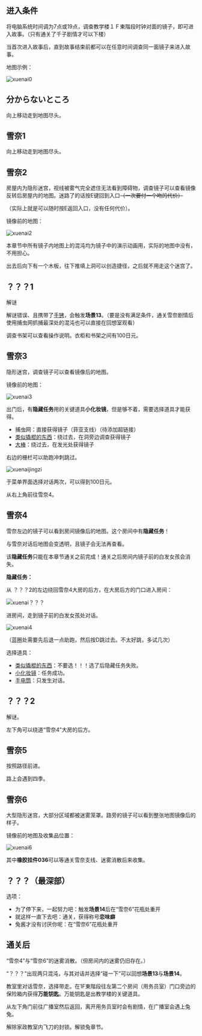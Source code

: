 ## 进入条件

将电脑系统时间调为7点或19点，调查教学楼１Ｆ東階段时钟对面的镜子，即可进入故事。（只有通关了千子剧情才可以下楼）

当首次进入故事后，直到故事结束前都可以在任意时间调查同一面镜子来进入故事。

地图示例：

![xuenai0](image/04雪奈/xuenai0.png)

## 分からないところ

向上移动走到地图尽头。

## 雪奈1

向上移动走到地图尽头。

## 雪奈2

房屋内为隐形迷宫，视线被雾气完全遮住无法看到障碍物，调查镜子可以查看镜像反转后房屋内的地图。迷路了的话按E键回到入口~~（一次要付一个吻的代价）~~

（实际上就是可以随时按E返回入口，没有任何代价）。

镜像前的地图：

![xuenai2](image/04雪奈/xuenai2.png)

本章节中所有镜子内地图上的混沌均为镜子中的演示动画用，实际的地图中没有，不用担心。

出去后向下有一个木板，往下推填上洞可以创造捷径，之后就不用走这个迷宫了。

## ？？？1

解谜

解谜错误、且携带了[手铐](07心羽.md)，会触发**场景13**。（要是没有满足条件，通关雪奈剧情后使用捕虫网抓捕最深处的混沌也可以直接在回想室观看）

调查书架可以查看操作说明。衣柜和书架之间有100日元。

## 雪奈3

隐形迷宫，调查镜子可以查看镜像后的地图。

镜像前的地图：

![xuenai3](image/04雪奈/xuenai3.png)

出门后，有**隐藏任务**用的关键道具**小化妆镜**，但是够不着，需要选择道具才能获得。

- 捕虫网：直接获得镜子（菲亚支线）（待添加超链接）
- [类似撬棍的东西](03千子.md)：绕过去，在洞旁边调查获得镜子
- [大棒](07心羽.md)：绕过去，在发光处获得镜子

右边的栅栏可以助跑冲刺跳过。

![xuenaijingzi](image/04雪奈/xuenaijingzi.png)

于菜单界面选择对话两次，可以得到100日元。

从右上角前往雪奈4。

## 雪奈4

雪奈左边的镜子可以看到房间镜像后的地图。这个房间中有**隐藏任务**！

与雪奈对话后地图会变透明，且镜子会无法再查看。

该**隐藏任务**只能在本章节通关之前完成！通关之后房间内镜子前的白发女孩会消失。

**隐藏任务：**

从 ？？？2的左边绕回雪奈4大房的后方，在大房后方的门口进入房间：

![xuenai？？？](image/04雪奈/xuenai？？？.png)

进房间，走到镜子前的白发女孩处对话。

![xuenai4](image/04雪奈/xuenai4.png)

（蓝圈处需要先后退一点助跑，然后按D跳过去。不太好跳，多试几次）

选择道具：

- [类似撬棍的东西](03千子.md)：不要选！！！选了后隐藏任务失败。
- [小化妆镜](04雪奈.md)：任务成功。
- [手电筒](02木柚.md)：只发生对话。

## ？？？2

解谜。

左下角可以绕道“雪奈4”大房的后方。

## 雪奈5

按照路径前进。

路上会遇到四季。

## 雪奈6

大型隐形迷宫，大部分区域都被迷雾笼罩。路旁的镜子可以看到整张地图镜像后的样子。

镜像前的地图及收集品位置：

![xuenai6](image/04雪奈/xuenai6.png)

其中**橡胶挂件036**可以等通关雪奈支线、迷雾消散后来收集。

## ？？？（最深部）

选项：

- 为了停下来，一起努力吧：触发**场景14**后在“雪奈6”花瓶处重开
- 就这样一直下去吧：通关，获得称号**恋味癖**
- 兔酱才没有讨厌你呢：在“雪奈6”花瓶处重开

## 通关后

“雪奈4”与“雪奈6”的迷雾消散。（但房间内的迷雾仍旧存在。）

“？？？”出现两只混沌，与其对话并选择“碰一下”可以回想**场景13**与**场景14**。

教室里对话雪奈，选择带走。在1F東階段往左第二个房间（用务员室）门口旁边的保险箱内获得**万能钥匙**。万能钥匙是出教学楼的关键道具。

从左下角门前往广播室然后返回，离开用务员室时会有剧情，在广播室会遇上兔兔。

解除家政教室内飞刀的封锁。解锁兔章节。
